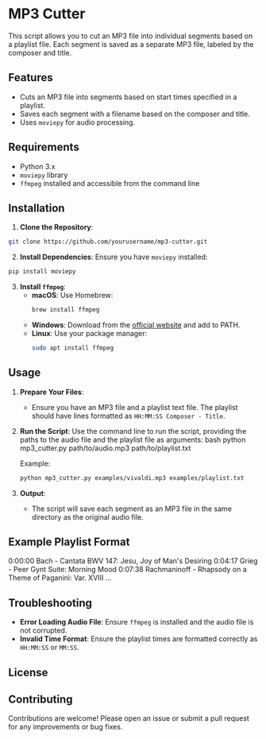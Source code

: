 # MP3 Cutter

This script allows you to cut an MP3 file into individual segments based on a playlist file. Each segment is saved as a separate MP3 file, labeled by the composer and title.

## Features

- Cuts an MP3 file into segments based on start times specified in a playlist.
- Saves each segment with a filename based on the composer and title.
- Uses `moviepy` for audio processing.

## Requirements

- Python 3.x
- `moviepy` library
- `ffmpeg` installed and accessible from the command line

## Installation

1. **Clone the Repository**:
```bash 
git clone https://github.com/yourusername/mp3-cutter.git
```

2. **Install Dependencies**:
   Ensure you have `moviepy` installed:
```bash 
pip install moviepy
```

3. **Install `ffmpeg`**:
   - **macOS**: Use Homebrew:
     ```bash
     brew install ffmpeg
     ```
   - **Windows**: Download from the [official website](https://ffmpeg.org/download.html) and add to PATH.
   - **Linux**: Use your package manager:
     ```bash
     sudo apt install ffmpeg
     ```

## Usage

1. **Prepare Your Files**:
   - Ensure you have an MP3 file and a playlist text file. The playlist should have lines formatted as `HH:MM:SS Composer - Title`.

2. **Run the Script**:
   Use the command line to run the script, providing the paths to the audio file and the playlist file as arguments:
bash python mp3_cutter.py path/to/audio.mp3 path/to/playlist.txt

   Example:
   ```bash 
   python mp3_cutter.py examples/vivaldi.mp3 examples/playlist.txt
   ```

3. **Output**:
   - The script will save each segment as an MP3 file in the same directory as the original audio file.

## Example Playlist Format
0:00:00 Bach - Cantata BWV 147: Jesu, Joy of Man's Desiring 0:04:17 Grieg - Peer Gynt Suite: Morning Mood 0:07:38 Rachmaninoff - Rhapsody on a Theme of Paganini: Var. XVIII …

## Troubleshooting

- **Error Loading Audio File**: Ensure `ffmpeg` is installed and the audio file is not corrupted.
- **Invalid Time Format**: Ensure the playlist times are formatted correctly as `HH:MM:SS` or `MM:SS`.

## License

## Contributing

Contributions are welcome! Please open an issue or submit a pull request for any improvements or bug fixes.
